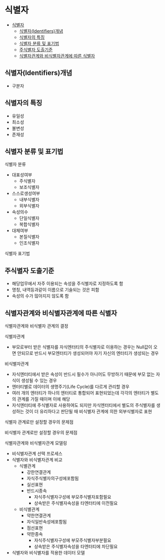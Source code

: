 ﻿# 식별자
- [식별자](#식별자)
  - [식별자(Identifiers)개념](#식별자identifiers개념)
  - [식별자의 특징](#식별자의-특징)
  - [식별자 분류 및 표기법](#식별자-분류-및-표기법)
  - [주식별자 도출기준](#주식별자-도출기준)
  - [식별자관계와 비식별자관계에 따른 식별자](#식별자관계와-비식별자관계에-따른-식별자)

## 식별자(Identifiers)개념
- 구분자
## 식별자의 특징
- 유일성
- 최소성
- 불변성
- 존재성
## 식별자 분류 및 표기법
식별자 분류
- 대표성여부
  - 주식별자
  - 보조식별자
- 스스로생성여부
  - 내부식별자
  - 외부식별자
- 속성의수
  - 단일식별자
  - 복합식별자
- 대체여부
  - 본질식별자
  - 인조식별자

식별자 표기법

## 주식별자 도출기준
- 해당업무에서 자주 이용되는 속성을 주식별자로 지정하도록 함
- 명칭, 내역등과같이 이름으로 기술되는 것은 피함
- 속성의 수가 많아지지 않도록 함

## 식별자관계와 비식별자관계에 따른 식별자
식별자관계와 비식별자 관계의 결정

식별자관계
- 부모로부터 받은 식별자를 자식엔터티의 주식별자로 이용하는 경우는 Null값이 오면 안되므로 반드시 부모엔터티가 생성되어야 자기 자신의 엔터티가 생성되는 경우

비식별자관계
- 자식엔터티에서 받은 속성이 반드시 필수가 아니어도 무방하기 때문에 부모 없는 자식이 생성될 수 있는 경우
- 엔터티별로 데이터의 생명주기(Life Cycle)를 다르게 관리할 경우
- 여러 개의 엔터티가 하나의 엔터티로 통합되어 표현되었는데 각각의 엔터티가 별도의 관계를 가질 때이며 이에 해당
- 자식엔터티에 주식별자로 사용하여도 되지만 자식엔터티에서 별도의 주식별자를 생성하는 것이 더 유리하다고 판단될 때 비식별자 관계에 의한 외부식별자로 표현

식별자 관계로만 설정할 경우의 문제점

비식별자 관계로만 설정할 경우의 문제점

식별자관계와 비식별자관계 모델링
- 비식별자관계 선택 프로세스
- 식별자와 비식별자관계 비교
  - 식별관계
    - 강한연결관계
    - 자식주식별자의구성에포함됨
    - 실선표현
    - 반드시종속
      - 자식주식별자구성에 부모주식별자포함필요
      - 상속받은 주식별자속성을 타엔터티에 이전필요
  - 비식별관계
    - 약한연결관계
    - 자식일반속성에포함됨
    - 점선표현
    - 약한종속
      - 자식주식별자구성에 부모주식별자부분필요
      - 상속받은 주식별자속성을 타엔터티에 차단필요
- 식별자와 비식별자를 적용한 데이터 모델